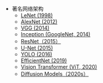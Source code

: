 - 著名网络架构
    - [LeNet (1998)](https://github.com/pengsihua2023/Deep-Learning-Lecture-Notes/blob/main/09.%20%E8%91%97%E5%90%8D%E7%BD%91%E7%BB%9C%E6%9E%B6%E6%9E%84/%E8%91%97%E5%90%8D%E7%BD%91%E7%BB%9C%E6%9E%B6%E6%9E%84%EF%BC%9ALeNet%20(1998).md)
    - [AlexNet (2012)](https://github.com/pengsihua2023/Deep-Learning-Lecture-Notes/blob/main/09.%20%E8%91%97%E5%90%8D%E7%BD%91%E7%BB%9C%E6%9E%B6%E6%9E%84/%E8%91%97%E5%90%8D%E7%BD%91%E7%BB%9C%E6%9E%B6%E6%9E%84%EF%BC%9AAlexNet%20(2012).md)
    - [VGG (2014)](https://github.com/pengsihua2023/Deep-Learning-Lecture-Notes/blob/main/09.%20%E8%91%97%E5%90%8D%E7%BD%91%E7%BB%9C%E6%9E%B6%E6%9E%84/%E8%91%97%E5%90%8D%E7%BD%91%E7%BB%9C%E6%9E%B6%E6%9E%84%EF%BC%9AVGG%20(2014).md)
    - [Inception (GoogleNet, 2014)](https://github.com/pengsihua2023/Deep-Learning-Lecture-Notes/blob/main/09.%20%E8%91%97%E5%90%8D%E7%BD%91%E7%BB%9C%E6%9E%B6%E6%9E%84/%E8%91%97%E5%90%8D%E7%BD%91%E7%BB%9C%E6%9E%B6%E6%9E%84%EF%BC%9AInception%20(GoogleNet%2C%202014).md)
    - [ResNet（2015）](https://github.com/pengsihua2023/Deep-Learning-Lecture-Notes/blob/main/09.%20%E8%91%97%E5%90%8D%E7%BD%91%E7%BB%9C%E6%9E%B6%E6%9E%84/%E8%91%97%E5%90%8D%E7%BD%91%E7%BB%9C%E6%9E%B6%E6%9E%84%EF%BC%9AResNet%EF%BC%882015%EF%BC%89.md)
    - [U-Net (2015)](https://github.com/pengsihua2023/Deep-Learning-Lecture-Notes/blob/main/09.%20%E8%91%97%E5%90%8D%E7%BD%91%E7%BB%9C%E6%9E%B6%E6%9E%84/%E8%91%97%E5%90%8D%E7%BD%91%E7%BB%9C%E6%9E%B6%E6%9E%84%EF%BC%9AU-Net%20(2015).md)
    - [YOLO (2016)](https://github.com/pengsihua2023/Deep-Learning-Lecture-Notes/blob/main/09.%20%E8%91%97%E5%90%8D%E7%BD%91%E7%BB%9C%E6%9E%B6%E6%9E%84/%E8%91%97%E5%90%8D%E7%BD%91%E7%BB%9C%E6%9E%B6%E6%9E%84%EF%BC%9AYOLO%E7%B3%BB%E5%88%97%20(2016).md)
    - [EfficientNet (2019)](https://github.com/pengsihua2023/Deep-Learning-Lecture-Notes/blob/main/09.%20%E8%91%97%E5%90%8D%E7%BD%91%E7%BB%9C%E6%9E%B6%E6%9E%84/%E8%91%97%E5%90%8D%E7%BD%91%E7%BB%9C%E6%9E%B6%E6%9E%84%EF%BC%9AEfficientNet%20(2019).md)
    - [Vision Transformer (ViT, 2020)](https://github.com/pengsihua2023/Deep-Learning-Lecture-Notes/blob/main/09.%20%E8%91%97%E5%90%8D%E7%BD%91%E7%BB%9C%E6%9E%B6%E6%9E%84/%E8%91%97%E5%90%8D%E7%BD%91%E7%BB%9C%E6%9E%B6%E6%9E%84%EF%BC%9AVision%20Transformer%20(ViT%2C%202020).md)
    - [Diffusion Models（2020s）](https://github.com/pengsihua2023/Deep-Learning-Lecture-Notes/blob/main/09.%20%E8%91%97%E5%90%8D%E7%BD%91%E7%BB%9C%E6%9E%B6%E6%9E%84/%E8%91%97%E5%90%8D%E7%BD%91%E7%BB%9C%E6%9E%B6%E6%9E%84%EF%BC%9ADiffusion%20Models%EF%BC%882020s%EF%BC%89.md)  
